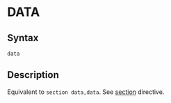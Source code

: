 # DATA

## Syntax
```assembly
data
```

## Description
Equivalent to `section data,data`.
See [section](section.md) directive.
